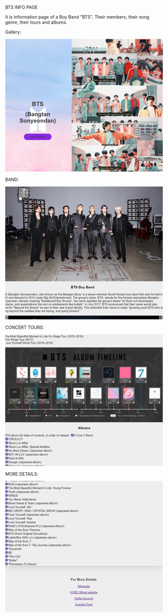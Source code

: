 BTS INFO PAGE

It is information page of a Boy Band "BTS". Their members, their song genre, their tours and albums.


Gallery:

![Image of gallery](https://github.com/zehrakhan11/NS/blob/main/Capture.PNG)


BAND:

![Image of gallery](https://github.com/zehrakhan11/NS/blob/main/Capture1.PNG)



CONCERT TOURS:

![Image of gallery](https://github.com/zehrakhan11/NS/blob/main/Capture2.PNG)



MORE DETAILS:

![Image of gallery](https://github.com/zehrakhan11/NS/blob/main/3.PNG)
